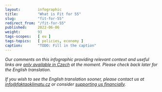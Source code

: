 ```yaml
---
layout:        infographic
title:         "What is Fit for 55"
slug:          "fit-for-55"
redirect_from: "/fit-for-55"
published:     2022-06-06
weight:        93
tags-scopes:   [ eu ]
tags-topics:   [ policies, economy ]
caption:       "TODO: Fill in the caption"
---
```


_Our comments on this infographic providing relevant context and useful links are [only available in Czech](https://faktaoklimatu.cz/infografiky/fit-for-55) at the moment. Please check back later for the English translation._

_If you wish to see the English translation sooner, please contact us at [info@faktaoklimatu.cz](mailto:info@faktaoklimatu.cz) or consider [supporting us financially](https://www.darujme.cz/projekt/1203742)._

